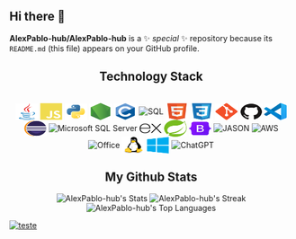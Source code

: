 ## Hi there 👋
**AlexPablo-hub/AlexPablo-hub** is a ✨ _special_ ✨ repository because its `README.md` (this file) appears on your GitHub profile.

<h2 align="center">Technology Stack</h2>

<div style="display: inline_block" align="center"><br>
  <img align="center" alt="Java" height="30" width="40" src="https://raw.githubusercontent.com/devicons/devicon/master/icons/java/java-original.svg">
  <img align="center" alt="JavaScript" height="30" width="40" src="https://raw.githubusercontent.com/devicons/devicon/master/icons/javascript/javascript-plain.svg">
  <img align="center" alt="Python" height="30" width="40" src="https://raw.githubusercontent.com/devicons/devicon/master/icons/python/python-original.svg">
  <img align="center" alt="Node.js" height="30" width="40" src="https://raw.githubusercontent.com/devicons/devicon/master/icons/nodejs/nodejs-original.svg">
  <img align="center" alt="C" height="30" width="40" src="https://raw.githubusercontent.com/devicons/devicon/master/icons/c/c-original.svg">
  <img align="center" alt="SQL" height="30" width="40" src="https://cdn.jsdelivr.net/gh/devicons/devicon@latest/icons/mysql/mysql-original-wordmark.svg">
  <img align="center" alt="HTML" height="30" width="40" src="https://raw.githubusercontent.com/devicons/devicon/master/icons/html5/html5-original.svg">
  <img align="center" alt="CSS" height="30" width="40" src="https://raw.githubusercontent.com/devicons/devicon/master/icons/css3/css3-original.svg">
  <img align="center" alt="Git" height="30" width="40" src="https://raw.githubusercontent.com/devicons/devicon/master/icons/git/git-original.svg">
  <img align="center" alt="GitHub" height="30" width="40" src="https://raw.githubusercontent.com/devicons/devicon/master/icons/github/github-original.svg">
  <img align="center" alt="VSCode" height="30" width="40" src="https://raw.githubusercontent.com/devicons/devicon/master/icons/vscode/vscode-original.svg">
  <img align="center" alt="Eclipse" height="30" width="40" src="https://raw.githubusercontent.com/devicons/devicon/master/icons/eclipse/eclipse-original.svg">
  <img align="center" alt="Microsoft SQL Server" height="30" width="40" src="https://cdn.jsdelivr.net/gh/devicons/devicon@latest/icons/microsoftsqlserver/microsoftsqlserver-original-wordmark.svg">
  <img align="center" alt="Express.js" height="30" width="40" src="https://raw.githubusercontent.com/devicons/devicon/master/icons/express/express-original.svg">
  <img align="center" alt="Spring Boot" height="30" width="40" src="https://raw.githubusercontent.com/devicons/devicon/master/icons/spring/spring-original.svg">
  <img align="center" alt="Bootstrap" height="30" width="40" src="https://raw.githubusercontent.com/devicons/devicon/master/icons/bootstrap/bootstrap-original.svg">
  <img align="center" alt="JASON" height="30" width="40" src="https://cdn.jsdelivr.net/gh/devicons/devicon@latest/icons/json/json-plain.svg">
  <img align="center" alt="AWS" height="30" width="40" src="https://cdn.jsdelivr.net/gh/devicons/devicon@latest/icons/amazonwebservices/amazonwebservices-original-wordmark.svg">
  <img align="center" alt="Office" height="30" width="40" src="https://img.icons8.com/?size=100&id=6kZdxe7t8OL1&format=png&color=000000">
  <img align="center" alt="Linux" height="30" width="40" src="https://raw.githubusercontent.com/devicons/devicon/master/icons/linux/linux-original.svg">
  <img align="center" alt="Windows" height="30" width="40" src="https://raw.githubusercontent.com/devicons/devicon/master/icons/windows8/windows8-original.svg">
  <img align="center" alt="ChatGPT" height="40" width="40" src="https://img.icons8.com/?size=100&id=Nts60kQIvGqe&format=png&color=000000">
</div>



<h2 align="center">My Github Stats</h2>

<div align="center">
  <img src="https://github-readme-stats.vercel.app/api?username=AlexPablo-hub&theme=chartreuse-dark&show_icons=true&hide_border=false&count_private=true" alt="AlexPablo-hub's Stats" />
  <img src="https://github-readme-streak-stats.herokuapp.com/?user=AlexPablo-hub&theme=chartreuse-dark&hide_border=false" alt="AlexPablo-hub's Streak" />
  <img src="https://github-readme-stats.vercel.app/api/top-langs/?username=AlexPablo-hub&theme=chartreuse-dark&show_icons=true&hide_border=false&layout=compact" alt="AlexPablo-hub's Top Languages" />
</div>

[![teste](https://github-readme-activity-graph.vercel.app/graph?username=AlexPablo-hub&theme=github-compact)](https://github.com/AlexPablo-hub/AlexPablo-hub)

